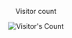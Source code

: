 <div align="center"> 
  <p>Visitor count</p>
  <img src="https://profile-counter.glitch.me/Mehrboddx/count.svg" alt="Visitor's Count" />
</div>
